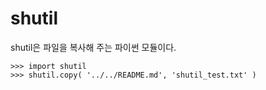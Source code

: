 # shutil
shutil은 파일을 복사해 주는 파이썬 모듈이다.  

```
>>> import shutil
>>> shutil.copy( '../../README.md', 'shutil_test.txt' )
```